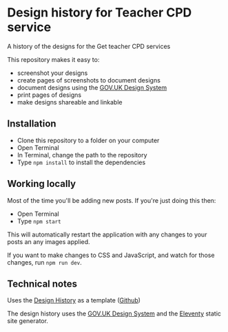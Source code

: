 # Design history for Teacher CPD service

A history of the designs for the Get teacher CPD services

This repository makes it easy to:

* screenshot your designs
* create pages of screenshots to document designs
* document designs using the [GOV.UK Design System](https://design-system.service.gov.uk/)
* print pages of designs
* make designs shareable and linkable

## Installation

* Clone this repository to a folder on your computer
* Open Terminal
* In Terminal, change the path to the repository
* Type `npm install` to install the dependencies

## Working locally

Most of the time you'll be adding new posts. If you're just doing this then:

* Open Terminal
* Type `npm start`

This will automatically restart the application with any changes to your posts an any images applied.

If you want to make changes to CSS and JavaScript, and watch for those changes, run `npm run dev`.

## Technical notes

Uses the [Design History](https://design-history.herokuapp.com/) as a template ([Github](https://github.com/dfe-digital/govuk-design-history))

The design history uses the [GOV.UK Design System](https://design-system.service.gov.uk) and the [Eleventy](https://www.11ty.dev) static site generator.
